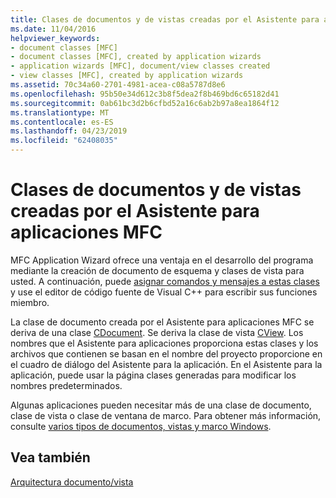 ```yaml
---
title: Clases de documentos y de vistas creadas por el Asistente para aplicaciones MFC
ms.date: 11/04/2016
helpviewer_keywords:
- document classes [MFC]
- document classes [MFC], created by application wizards
- application wizards [MFC], document/view classes created
- view classes [MFC], created by application wizards
ms.assetid: 70c34a60-2701-4981-acea-c08a5787d8e6
ms.openlocfilehash: 95b50e34d612c3b8f5dea2f8b469bd6c65182d41
ms.sourcegitcommit: 0ab61bc3d2b6cfbd52a16c6ab2b97a8ea1864f12
ms.translationtype: MT
ms.contentlocale: es-ES
ms.lasthandoff: 04/23/2019
ms.locfileid: "62408035"
---
```

# <a name="document-and-view-classes-created-by-the-mfc-application-wizard"></a>Clases de documentos y de vistas creadas por el Asistente para aplicaciones MFC

MFC Application Wizard ofrece una ventaja en el desarrollo del programa mediante la creación de documento de esquema y clases de vista para usted. A continuación, puede [asignar comandos y mensajes a estas clases](../mfc/reference/mapping-messages-to-functions.md) y use el editor de código fuente de Visual C++ para escribir sus funciones miembro.

La clase de documento creada por el Asistente para aplicaciones MFC se deriva de una clase [CDocument](../mfc/reference/cdocument-class.md). Se deriva la clase de vista [CView](../mfc/reference/cview-class.md). Los nombres que el Asistente para aplicaciones proporciona estas clases y los archivos que contienen se basan en el nombre del proyecto proporcione en el cuadro de diálogo del Asistente para la aplicación. En el Asistente para la aplicación, puede usar la página clases generadas para modificar los nombres predeterminados.

Algunas aplicaciones pueden necesitar más de una clase de documento, clase de vista o clase de ventana de marco. Para obtener más información, consulte [varios tipos de documentos, vistas y marco Windows](../mfc/multiple-document-types-views-and-frame-windows.md).

## <a name="see-also"></a>Vea también

[Arquitectura documento/vista](../mfc/document-view-architecture.md)
